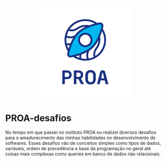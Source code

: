 <div align = "center">
  <img src = "Icon.png">
</div>

# PROA-desafios
No tempo em que passei no instituto PROA eu realizei diversos desafios para o amadurecimento das minhas habilidades no desenvolvimento de softwares.
Esses desafios vão de conceitos simples como tipos de dados, variáveis, ordem de precedência e base da programação no geral até coisas mais complexas
como queries em banco de dados não relacionais.
